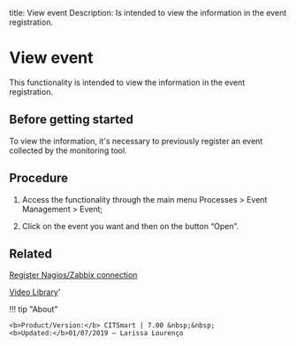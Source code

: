title: View event
Description: Is intended to view the information in the event registration.
# View event

This functionality is intended to view the information in the event registration.

Before getting started
--------------------------

To view the information, it's necessary to previously register an event
collected by the monitoring tool.

Procedure
-------------

1.  Access the functionality through the main menu Processes \> Event Management
    \> Event;

2.  Click on the event you want and then on the button “Open”.

Related
-----------

[Register Nagios/Zabbix connection](/en-us/citsmart-7/processes/event/configuration/register-nagios-zabbix-connection.html)

<i class='fa fa-youtube-play  fa-2x' style='color:#97ce17;vertical-align: middle;'> </i> [Video Library](https://www.youtube.com/playlist?list=PLB5qK2uzf2ROlR1PEYuzoujqNuxz50uRX)'

!!! tip "About"

    <b>Product/Version:</b> CITSmart | 7.00 &nbsp;&nbsp;
    <b>Updated:</b>01/07/2019 – Larissa Lourenço
